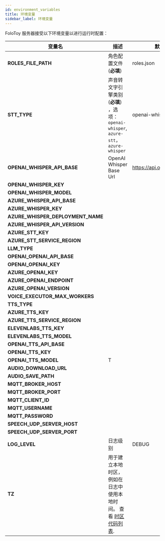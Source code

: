 ```yaml
---
id: environment_variables
title: 环境变量
sidebar_label: 环境变量
---
```


FoloToy 服务器接受以下环境变量以进行运行时配置：


| 变量名                     | 描述                                                                                                                                                                                                                                                                                                      | 默认值                 |
| --------------------------------- | ---------------------------------------------------------------------------------------------------------------------------------------------------------------------------------------------------------------------------------------------------------------------------------------------------------------- | ----------------------------- |
| **ROLES_FILE_PATH**                | 角色配置文件 (**必填**)                                                                                                                                                                                                                                                        |    roles.json                           |
| **STT_TYPE**                 | 声音转文字引擎类别(**必填**) ，选项：`openai-whisper`, `azure-stt`，`azure-whisper`                                                                                                                                                                                                                                                                                         |       openai-whisper                        |
| **OPENAI_WHISPER_API_BASE**                 | OpenAI Whisper Base Url                                                                                                                                                                                                                                                                                     |    https://api.openai.com/v1                           |
| **OPENAI_WHISPER_KEY**                 |                                                                                                                                                                                                                                                                       |                               |
| **OPENAI_WHISPER_MODEL**                 |                                                                                                                                                                                                                                                                    |                               |
| **AZURE_WHISPER_API_BASE**                 |                                                                                                                                                                                                                                                                                       |                           |
| **AZURE_WHISPER_KEY**            |                                                                                                                                                                                                                                                                              |                             |
| **AZURE_WHISPER_DEPLOYMENT_NAME**              |                                                                                                                                                                                                                                               |                          |
| **AZURE_WHISPER_API_VERSION**                  |                                                                                                                                                                                                         |                          |
| **AZURE_STT_KEY**     |                                                                                                                                                                                                               |                               |
| **AZURE_STT_SERVICE_REGION**                 |                                                                                                                                                                                                                                                                              |                          |
| **LLM_TYPE**                  |                                                                                                                                                                                                                                                             |                      |
| **OPENAI_OPENAI_API_BASE**                  |                          |
| **OPENAI_OPENAI_KEY**                          |                                                                                                                                                                                                                                                                           |                           |
| **AZURE_OPENAI_KEY**          |                                                                                                                                                                                                                        |                               |
| **AZURE_OPENAI_ENDPOINT**                  |                                                                                                                                                                                                                                                                               |                          |
| **AZURE_OPENAI_VERSION**                     |                                                                                                                                                                                                                                               |                               |
| **VOICE_EXECUTOR_MAX_WORKERS**                     |                                                                                                                                                                                                                                                                                                |  |
| **TTS_TYPE**                 |                                                                                                                                                                                                                                                                                                          |                               |
| **AZURE_TTS_KEY**                 |                                                                                                                                                                                                                                                                                                          |                               |
| **AZURE_TTS_SERVICE_REGION**                      |                                                                                                                                                                                                                                                                                            |                          |
| **ELEVENLABS_TTS_KEY** |                                                                                                                                                                                                                                                       |                          |
| **ELEVENLABS_TTS_MODEL**                     |                                                                                                                                                                                                                                  |                          |
| **OPENAI_TTS_API_BASE**                |                                                                                                                                      |                               |
| **OPENAI_TTS_KEY**                    |                                                                                                                                                                                                                |                      |
| **OPENAI_TTS_MODEL**                    | T                                                                                                                                                                                                              |                      |
| **AUDIO_DOWNLOAD_URL**                    |                                                                                                                                                                                                                                                   |                       |
| **AUDIO_SAVE_PATH**                    |                                                                                                                                                                                                                                                   |                     |
| **MQTT_BROKER_HOST**                    |                                                                                                                                                                                                                                                   |                     |
| **MQTT_BROKER_PORT**                    |                                                                                                                                                                                                                                                   |                     |
| **MQTT_CLIENT_ID**                    |                                                                                                                                                                                                                                                   |                      |
| **MQTT_USERNAME**                    |                                                                                                                                                                                                                                                   |                       |
| **MQTT_PASSWORD**                    |                                                                                                                                                                                                                                                   |                     |
| **SPEECH_UDP_SERVER_HOST**                    |                                                                                                                                                                                                                                                   |                      |
| **SPEECH_UDP_SERVER_PORT**                    |                                                                                                                                                                                                                                                   |                     |
| **LOG_LEVEL**                    |     日志级别                                                                                                                                                                                                                                              |         DEBUG             |
| **TZ**                            | 用于建立本地时区，例如在日志中使用本地时间。 查看 [时区代码列表](https://en.wikipedia.org/wiki/List_of_tz_database_time_zones).                                                                                                                                   |                               |
